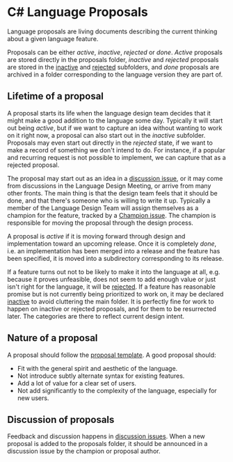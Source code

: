 # C# Language Proposals

Language proposals are living documents describing the current thinking about a given language feature.

Proposals can be either *active*, *inactive*, *rejected* or *done*. *Active* proposals are stored directly in the proposals folder, *inactive* and *rejected* proposals are stored in the [inactive](inactive) and [rejected](rejected) subfolders, and *done* proposals are archived in a folder corresponding to the language version they are part of.

## Lifetime of a proposal

A proposal starts its life when the language design team decides that it might make a good addition to the language some day. Typically it will start out being *active*, but if we want to capture an idea without wanting to work on it right now, a proposal can also start out in the *inactive* subfolder. Proposals may even start out directly in the *rejected* state, if we want to make a record of something we don't intend to do. For instance, if a popular and recurring request is not possible to implement, we can capture that as a rejected proposal.

The proposal may start out as an idea in a [discussion issue](https://github.com/dotnet/csharplang/labels/Discussion), or it may come from discussions in the Language Design Meeting, or arrive from many other fronts. The main thing is that the design team feels that it should be done, and that there's someone who is willing to write it up. Typically a member of the Language Design Team will assign themselves as a champion for the feature, tracked by a [Champion issue](https://github.com/dotnet/csharplang/labels/Proposal%20champion). The champion is responsible for moving the proposal through the design process.

A proposal is *active* if it is moving forward through design and implementation toward an upcoming release. Once it is completely *done*, i.e. an implementation has been merged into a release and the feature has been specified, it is moved into a subdirectory corresponding to its release.

If a feature turns out not to be likely to make it into the language at all, e.g. because it proves unfeasible, does not seem to add enough value or just isn't right for the language, it will be [rejected](rejected). If a feature has reasonable promise but is not currently being prioritized to work on, it may be declared [inactive](inactive) to avoid cluttering the main folder. It is perfectly fine for work to happen on inactive or rejected proposals, and for them to be resurrected later. The categories are there to reflect current design intent.

## Nature of a proposal

A proposal should follow the [proposal template](proposal-template.md). A good proposal should:

- Fit with the general spirit and aesthetic of the language.
- Not introduce subtly alternate syntax for existing features.
- Add a lot of value for a clear set of users.
- Not add significantly to the complexity of the language, especially for new users.  

## Discussion of proposals

Feedback and discussion happens in [discussion issues](https://github.com/dotnet/csharplang/labels/Discussion). When a new proposal is added to the proposals folder, it should be announced in a discussion issue by the champion or proposal author. 

 
